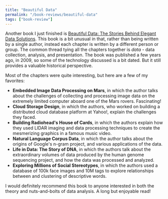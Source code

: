 ```yaml
---
title: "Beautiful Data"
permalink: "/book-reviews/beautiful-data"
tags: ["book-review"]
---
```


Another book I just finished is [Beautiful Data: The Stories Behind Elegant Data Solutions](https://www.amazon.com/Beautiful-Data-Stories-Elegant-Solutions/dp/0596157118/). This book is a bit unusual in that, rather than being written by a single author, instead each chapter is written by a different person or group. The common thread tying all the chapters together is *data* - data collection, analysis, and presentation. The book was published a few years ago, in 2009, so some of the technology discussed is a bit dated. But it still provides a valuable historical perspective.

Most of the chapters were quite interesting, but here are a few of my favorites:
* **Embedded Image Data Processing on Mars**, in which the author talks about the challenges of collecting and processing image data on the extremely limited computer aboard one of the Mars rovers. Fascinating!
* **Cloud Storage Design**, in which the authors, who worked on building a distributed cloud database platform at Yahoo!, explain the challenges they faced.
* **Building Radiohead's House of Cards**, in which the authors explain how they used LIDAR imaging and data processing techniques to create the mesmerizing graphics in a famous music video.
* **Natural Language Corpus Data**, in which the author talks about the origins of Google's n-gram project, and various applications of the data.
* **Life in Data: The Story of DNA**, in which the authors talk about the extraordinary volumes of data produced by the human genome sequencing project, and how the data was processed and analyzed.
* **Exploring Millions of Social Stereotypes**, in which the authors used a database of 100k face images and 10M tags to explore relationships between and clustering of descriptive words.

I would definitely recommend this book to anyone interested in both the theory and nuts-and-bolts of data analysis. A long but enjoyable read!
